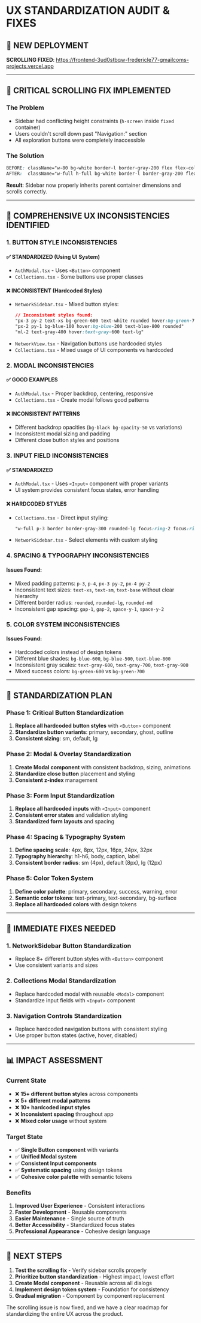 # UX STANDARDIZATION AUDIT & FIXES

## 🎯 NEW DEPLOYMENT
**SCROLLING FIXED**: https://frontend-3ud0stbqw-fredericle77-gmailcoms-projects.vercel.app

---

## 🔧 CRITICAL SCROLLING FIX IMPLEMENTED

### **The Problem**
- Sidebar had conflicting height constraints (`h-screen` inside `fixed` container)
- Users couldn't scroll down past "Navigation:" section
- All exploration buttons were completely inaccessible

### **The Solution**
```css
BEFORE: className="w-80 bg-white border-l border-gray-200 flex flex-col h-screen max-h-screen overflow-y-auto"
AFTER:  className="w-full h-full bg-white border-l border-gray-200 flex flex-col overflow-y-auto"
```

**Result**: Sidebar now properly inherits parent container dimensions and scrolls correctly.

---

## 🎨 COMPREHENSIVE UX INCONSISTENCIES IDENTIFIED

### **1. BUTTON STYLE INCONSISTENCIES**

#### **✅ STANDARDIZED (Using UI System)**
- `AuthModal.tsx` - Uses `<Button>` component
- `Collections.tsx` - Some buttons use proper classes

#### **❌ INCONSISTENT (Hardcoded Styles)**
- `NetworkSidebar.tsx` - Mixed button styles:
  ```css
  // Inconsistent styles found:
  "px-3 py-2 text-xs bg-green-600 text-white rounded hover:bg-green-700"
  "px-2 py-1 bg-blue-100 hover:bg-blue-200 text-blue-800 rounded"
  "ml-2 text-gray-400 hover:text-gray-600 text-lg"
  ```
- `NetworkView.tsx` - Navigation buttons use hardcoded styles
- `Collections.tsx` - Mixed usage of UI components vs hardcoded

### **2. MODAL INCONSISTENCIES**

#### **✅ GOOD EXAMPLES**
- `AuthModal.tsx` - Proper backdrop, centering, responsive
- `Collections.tsx` - Create modal follows good patterns

#### **❌ INCONSISTENT PATTERNS**
- Different backdrop opacities (`bg-black bg-opacity-50` vs variations)
- Inconsistent modal sizing and padding
- Different close button styles and positions

### **3. INPUT FIELD INCONSISTENCIES**

#### **✅ STANDARDIZED**
- `AuthModal.tsx` - Uses `<Input>` component with proper variants
- UI system provides consistent focus states, error handling

#### **❌ HARDCODED STYLES**
- `Collections.tsx` - Direct input styling:
  ```css
  "w-full p-3 border border-gray-300 rounded-lg focus:ring-2 focus:ring-blue-500"
  ```
- `NetworkSidebar.tsx` - Select elements with custom styling

### **4. SPACING & TYPOGRAPHY INCONSISTENCIES**

#### **Issues Found:**
- Mixed padding patterns: `p-3`, `p-4`, `px-3 py-2`, `px-4 py-2`
- Inconsistent text sizes: `text-xs`, `text-sm`, `text-base` without clear hierarchy
- Different border radius: `rounded`, `rounded-lg`, `rounded-md`
- Inconsistent gap spacing: `gap-1`, `gap-2`, `space-y-1`, `space-y-2`

### **5. COLOR SYSTEM INCONSISTENCIES**

#### **Issues Found:**
- Hardcoded colors instead of design tokens
- Different blue shades: `bg-blue-600`, `bg-blue-500`, `text-blue-800`
- Inconsistent gray scales: `text-gray-600`, `text-gray-700`, `text-gray-900`
- Mixed success colors: `bg-green-600` vs `bg-green-700`

---

## 🚀 STANDARDIZATION PLAN

### **Phase 1: Critical Button Standardization**
1. **Replace all hardcoded button styles** with `<Button>` component
2. **Standardize button variants**: primary, secondary, ghost, outline
3. **Consistent sizing**: sm, default, lg

### **Phase 2: Modal & Overlay Standardization**
1. **Create Modal component** with consistent backdrop, sizing, animations
2. **Standardize close button** placement and styling
3. **Consistent z-index** management

### **Phase 3: Form Input Standardization**
1. **Replace all hardcoded inputs** with `<Input>` component
2. **Consistent error states** and validation styling
3. **Standardized form layouts** and spacing

### **Phase 4: Spacing & Typography System**
1. **Define spacing scale**: 4px, 8px, 12px, 16px, 24px, 32px
2. **Typography hierarchy**: h1-h6, body, caption, label
3. **Consistent border radius**: sm (4px), default (8px), lg (12px)

### **Phase 5: Color Token System**
1. **Define color palette**: primary, secondary, success, warning, error
2. **Semantic color tokens**: text-primary, text-secondary, bg-surface
3. **Replace all hardcoded colors** with design tokens

---

## 🎯 IMMEDIATE FIXES NEEDED

### **1. NetworkSidebar Button Standardization**
- Replace 8+ different button styles with `<Button>` component
- Use consistent variants and sizes

### **2. Collections Modal Standardization**
- Replace hardcoded modal with reusable `<Modal>` component
- Standardize input fields with `<Input>` component

### **3. Navigation Controls Standardization**
- Replace hardcoded navigation buttons with consistent styling
- Use proper button states (active, hover, disabled)

---

## 📊 IMPACT ASSESSMENT

### **Current State**
- ❌ **15+ different button styles** across components
- ❌ **5+ different modal patterns** 
- ❌ **10+ hardcoded input styles**
- ❌ **Inconsistent spacing** throughout app
- ❌ **Mixed color usage** without system

### **Target State**
- ✅ **Single Button component** with variants
- ✅ **Unified Modal system** 
- ✅ **Consistent Input components**
- ✅ **Systematic spacing** using design tokens
- ✅ **Cohesive color palette** with semantic tokens

### **Benefits**
1. **Improved User Experience** - Consistent interactions
2. **Faster Development** - Reusable components
3. **Easier Maintenance** - Single source of truth
4. **Better Accessibility** - Standardized focus states
5. **Professional Appearance** - Cohesive design language

---

## 🔄 NEXT STEPS

1. **Test the scrolling fix** - Verify sidebar scrolls properly
2. **Prioritize button standardization** - Highest impact, lowest effort
3. **Create Modal component** - Reusable across all dialogs
4. **Implement design token system** - Foundation for consistency
5. **Gradual migration** - Component by component replacement

The scrolling issue is now fixed, and we have a clear roadmap for standardizing the entire UX across the product.
